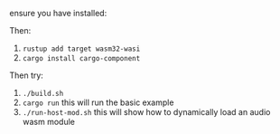 ensure you have installed:

Then:

1. `rustup add target wasm32-wasi`
2. `cargo install cargo-component`

Then try:

1. `./build.sh`
2. `cargo run` this will run the basic example
3. `./run-host-mod.sh` this will show how to dynamically load an audio wasm module
